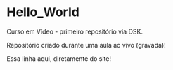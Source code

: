 # Hello_World
 Curso em Vídeo - primeiro repositório via DSK.

 Repositório criado durante uma aula ao vivo (gravada)!
 
 Essa linha aqui, diretamente do site!
 
